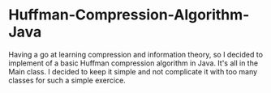 # Huffman-Compression-Algorithm-Java

Having a go at learning compression and information theory, so I decided to implement of a basic Huffman compression algorithm in Java. It's all in the Main class. I decided to keep it simple and not complicate it with too many classes for such a simple exercice.
